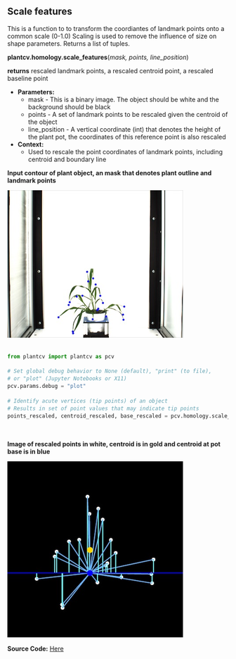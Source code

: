 ## Scale features

This is a function to to transform the coordiantes of landmark points onto a common scale (0-1.0)
Scaling is used to remove the influence of size on shape parameters. Returns a list of tuples.

**plantcv.homology.scale_features**(*mask, points, line_position*)

**returns** rescaled landmark points, a rescaled centroid point, a rescaled baseline point

- **Parameters:**
    - mask - This is a binary image. The object should be white and the background should be black
    - points - A set of landmark points to be rescaled given the centroid of the object
    - line_position - A vertical coordinate (int) that denotes the height of the plant pot, the coordinates of this reference point is also rescaled
- **Context:**
    - Used to rescale the point coordinates of landmark points, including centroid and boundary line
    
**Input contour of plant object, an mask that denotes plant outline and landmark points**

![Screenshot](img/documentation_images/scale_features/av_output.jpg)

```python

from plantcv import plantcv as pcv

# Set global debug behavior to None (default), "print" (to file), 
# or "plot" (Jupyter Notebooks or X11)
pcv.params.debug = "plot"

# Identify acute vertices (tip points) of an object
# Results in set of point values that may indicate tip points
points_rescaled, centroid_rescaled, base_rescaled = pcv.homology.scale_features(mask, landmark_points,
                                                                                boundary_line_position)
                                                                       
```

**Image of rescaled points in white, centroid is in gold and centroid at pot base is in blue**

![Screenshot](img/documentation_images/scale_features/sf_output.jpg)

**Source Code:** [Here](https://github.com/danforthcenter/plantcv/blob/main/plantcv/plantcv/homology/scale_features.py)
